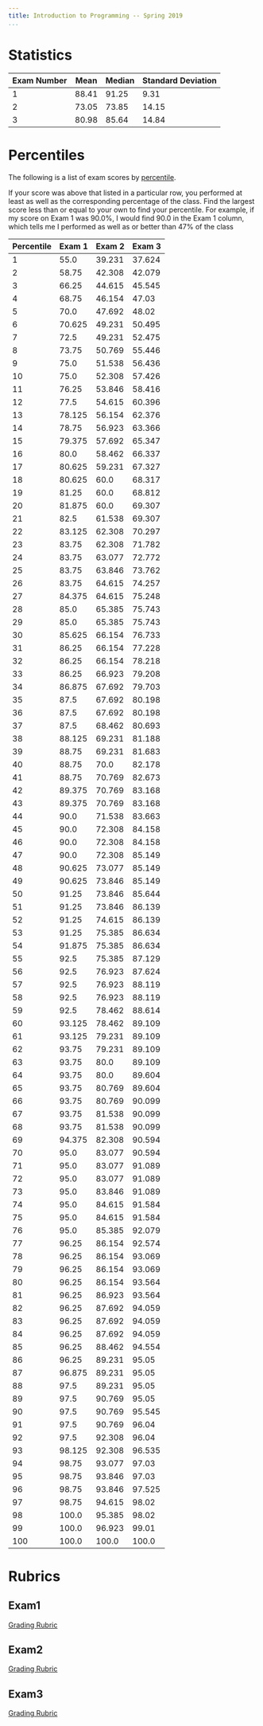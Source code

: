 ```yaml
---
title: Introduction to Programming -- Spring 2019
...
```


# Statistics

| Exam Number | Mean | Median | Standard Deviation|
|-------------|------|--------|-------------------|
| 1 | 88.41 | 91.25 | 9.31 |
| 2 | 73.05 | 73.85 | 14.15 |
| 3 | 80.98 | 85.64 | 14.84 |

# Percentiles

The following is a list of exam scores by [percentile](https://en.wikipedia.org/wiki/Percentile). 

If your score was above that listed in a particular row, you performed at least as well as the corresponding percentage of the class. Find the largest score less than or equal to your own to find your percentile.
For example, if my score on Exam 1 was 90.0%, I would find 90.0  in the Exam 1 column, which tells me I performed as well as or better than 47% of the class

| Percentile | Exam 1 | Exam 2 | Exam 3 |
|------------|--------|--------|--------|
| 1 | 55.0 | 39.231 | 37.624 |
| 2 | 58.75 | 42.308 | 42.079 |
| 3 | 66.25 | 44.615 | 45.545 |
| 4 | 68.75 | 46.154 | 47.03 |
| 5 | 70.0 | 47.692 | 48.02 |
| 6 | 70.625 | 49.231 | 50.495 |
| 7 | 72.5 | 49.231 | 52.475 |
| 8 | 73.75 | 50.769 | 55.446 |
| 9 | 75.0 | 51.538 | 56.436 |
| 10 | 75.0 | 52.308 | 57.426 |
| 11 | 76.25 | 53.846 | 58.416 |
| 12 | 77.5 | 54.615 | 60.396 |
| 13 | 78.125 | 56.154 | 62.376 |
| 14 | 78.75 | 56.923 | 63.366 |
| 15 | 79.375 | 57.692 | 65.347 |
| 16 | 80.0 | 58.462 | 66.337 |
| 17 | 80.625 | 59.231 | 67.327 |
| 18 | 80.625 | 60.0 | 68.317 |
| 19 | 81.25 | 60.0 | 68.812 |
| 20 | 81.875 | 60.0 | 69.307 |
| 21 | 82.5 | 61.538 | 69.307 |
| 22 | 83.125 | 62.308 | 70.297 |
| 23 | 83.75 | 62.308 | 71.782 |
| 24 | 83.75 | 63.077 | 72.772 |
| 25 | 83.75 | 63.846 | 73.762 |
| 26 | 83.75 | 64.615 | 74.257 |
| 27 | 84.375 | 64.615 | 75.248 |
| 28 | 85.0 | 65.385 | 75.743 |
| 29 | 85.0 | 65.385 | 75.743 |
| 30 | 85.625 | 66.154 | 76.733 |
| 31 | 86.25 | 66.154 | 77.228 |
| 32 | 86.25 | 66.154 | 78.218 |
| 33 | 86.25 | 66.923 | 79.208 |
| 34 | 86.875 | 67.692 | 79.703 |
| 35 | 87.5 | 67.692 | 80.198 |
| 36 | 87.5 | 67.692 | 80.198 |
| 37 | 87.5 | 68.462 | 80.693 |
| 38 | 88.125 | 69.231 | 81.188 |
| 39 | 88.75 | 69.231 | 81.683 |
| 40 | 88.75 | 70.0 | 82.178 |
| 41 | 88.75 | 70.769 | 82.673 |
| 42 | 89.375 | 70.769 | 83.168 |
| 43 | 89.375 | 70.769 | 83.168 |
| 44 | 90.0 | 71.538 | 83.663 |
| 45 | 90.0 | 72.308 | 84.158 |
| 46 | 90.0 | 72.308 | 84.158 |
| 47 | 90.0 | 72.308 | 85.149 |
| 48 | 90.625 | 73.077 | 85.149 |
| 49 | 90.625 | 73.846 | 85.149 |
| 50 | 91.25 | 73.846 | 85.644 |
| 51 | 91.25 | 73.846 | 86.139 |
| 52 | 91.25 | 74.615 | 86.139 |
| 53 | 91.25 | 75.385 | 86.634 |
| 54 | 91.875 | 75.385 | 86.634 |
| 55 | 92.5 | 75.385 | 87.129 |
| 56 | 92.5 | 76.923 | 87.624 |
| 57 | 92.5 | 76.923 | 88.119 |
| 58 | 92.5 | 76.923 | 88.119 |
| 59 | 92.5 | 78.462 | 88.614 |
| 60 | 93.125 | 78.462 | 89.109 |
| 61 | 93.125 | 79.231 | 89.109 |
| 62 | 93.75 | 79.231 | 89.109 |
| 63 | 93.75 | 80.0 | 89.109 |
| 64 | 93.75 | 80.0 | 89.604 |
| 65 | 93.75 | 80.769 | 89.604 |
| 66 | 93.75 | 80.769 | 90.099 |
| 67 | 93.75 | 81.538 | 90.099 |
| 68 | 93.75 | 81.538 | 90.099 |
| 69 | 94.375 | 82.308 | 90.594 |
| 70 | 95.0 | 83.077 | 90.594 |
| 71 | 95.0 | 83.077 | 91.089 |
| 72 | 95.0 | 83.077 | 91.089 |
| 73 | 95.0 | 83.846 | 91.089 |
| 74 | 95.0 | 84.615 | 91.584 |
| 75 | 95.0 | 84.615 | 91.584 |
| 76 | 95.0 | 85.385 | 92.079 |
| 77 | 96.25 | 86.154 | 92.574 |
| 78 | 96.25 | 86.154 | 93.069 |
| 79 | 96.25 | 86.154 | 93.069 |
| 80 | 96.25 | 86.154 | 93.564 |
| 81 | 96.25 | 86.923 | 93.564 |
| 82 | 96.25 | 87.692 | 94.059 |
| 83 | 96.25 | 87.692 | 94.059 |
| 84 | 96.25 | 87.692 | 94.059 |
| 85 | 96.25 | 88.462 | 94.554 |
| 86 | 96.25 | 89.231 | 95.05 |
| 87 | 96.875 | 89.231 | 95.05 |
| 88 | 97.5 | 89.231 | 95.05 |
| 89 | 97.5 | 90.769 | 95.05 |
| 90 | 97.5 | 90.769 | 95.545 |
| 91 | 97.5 | 90.769 | 96.04 |
| 92 | 97.5 | 92.308 | 96.04 |
| 93 | 98.125 | 92.308 | 96.535 |
| 94 | 98.75 | 93.077 | 97.03 |
| 95 | 98.75 | 93.846 | 97.03 |
| 96 | 98.75 | 93.846 | 97.525 |
| 97 | 98.75 | 94.615 | 98.02 |
| 98 | 100.0 | 95.385 | 98.02 |
| 99 | 100.0 | 96.923 | 99.01 |
| 100 | 100.0 | 100.0 | 100.0 |



# Rubrics 

## Exam1

[Grading Rubric](files/s2019e1key.pdf)


## Exam2

[Grading Rubric](files/s2019e2key.pdf)


## Exam3

[Grading Rubric](files/s2019e3key.pdf)


